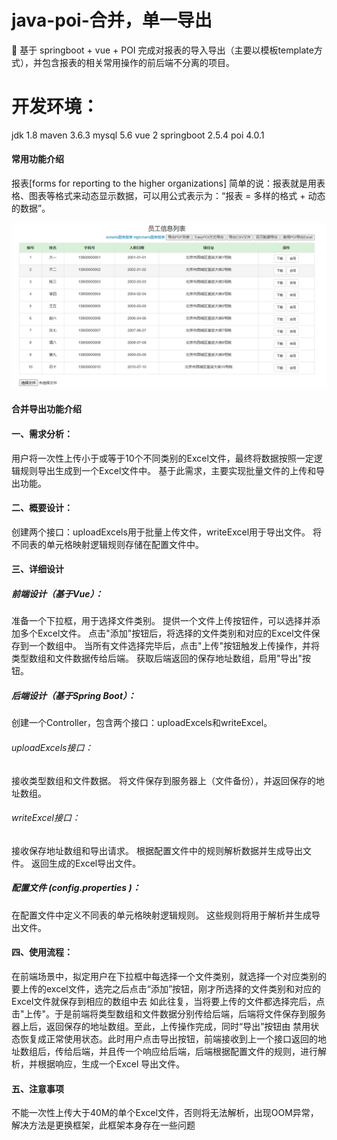 # java-poi-合并，单一导出
🚀 基于 springboot + vue + POI 完成对报表的导入导出（主要以模板template方式），并包含报表的相关常用操作的前后端不分离的项目。

# 开发环境：

jdk 1.8
maven 3.6.3
mysql 5.6
vue 2
springboot 2.5.4
poi 4.0.1

#### 常用功能介绍

报表[forms for reporting to the higher organizations] 简单的说：报表就是用表格、图表等格式来动态显示数据，可以用公式表示为：“报表 = 多样的格式 + 动态的数据”。


![Image text](https://raw.githubusercontent.com/Asukabai/java-poi/master/20230803162624.png)

#### 合并导出功能介绍
#### 一、需求分析：
用户将一次性上传小于或等于10个不同类别的Excel文件，最终将数据按照一定逻辑规则导出生成到一个Excel文件中。
基于此需求，主要实现批量文件的上传和导出功能。

#### 二、概要设计：
创建两个接口：uploadExcels用于批量上传文件，writeExcel用于导出文件。
将不同表的单元格映射逻辑规则存储在配置文件中。

#### 三、详细设计

##### 前端设计（基于Vue）：

准备一个下拉框，用于选择文件类别。
提供一个文件上传按钮件，可以选择并添加多个Excel文件。
点击"添加"按钮后，将选择的文件类别和对应的Excel文件保存到一个数组中。
当所有文件选择完毕后，点击"上传"按钮触发上传操作，并将类型数组和文件数据传给后端。
获取后端返回的保存地址数组，启用"导出"按钮。


##### 后端设计（基于Spring Boot）：
创建一个Controller，包含两个接口：uploadExcels和writeExcel。

###### uploadExcels接口：
接收类型数组和文件数据。 将文件保存到服务器上（文件备份），并返回保存的地址数组。

###### writeExcel接口：
接收保存地址数组和导出请求。
根据配置文件中的规则解析数据并生成导出文件。
返回生成的Excel导出文件。

##### 配置文件 (config.properties )：
在配置文件中定义不同表的单元格映射逻辑规则。
这些规则将用于解析并生成导出文件。

#### 四、使用流程：
在前端场景中，拟定用户在下拉框中每选择一个文件类别，就选择一个对应类别的要上传的excel文件，选完之后点击“添加”按钮，刚才所选择的文件类别和对应的Excel文件就保存到相应的数组中去
如此往复，当将要上传的文件都选择完后，点击"上传"。于是前端将类型数组和文件数据分别传给后端，后端将文件保存到服务器上后，返回保存的地址数组。至此，上传操作完成，同时“导出”按钮由
禁用状态恢复成正常使用状态。此时用户点击导出按钮，前端接收到上一个接口返回的地址数组后，传给后端，并且传一个响应给后端，后端根据配置文件的规则，进行解析，并根据响应，生成一个Excel
导出文件。

#### 五、注意事项
不能一次性上传大于40M的单个Excel文件，否则将无法解析，出现OOM异常，解决方法是更换框架，此框架本身存在一些问题



